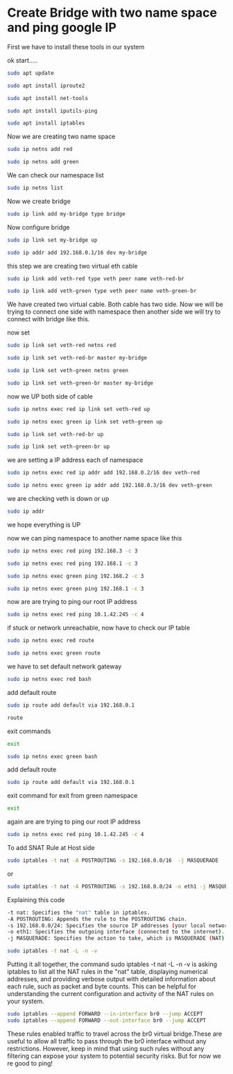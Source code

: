 # Create Bridge with two name space and ping google IP
First we have to install these tools in our system

ok start.....

```sh
sudo apt update
```

```sh
sudo apt install iproute2
```

```sh
sudo apt install net-tools
```

```sh
sudo apt install iputils-ping
```


```sh
sudo apt install iptables
```


Now we are creating two name space

```sh
sudo ip netns add red
```

```sh
sudo ip netns add green
```

We can check our namespace list

```sh
sudo ip netns list
```

Now we create bridge

```sh
sudo ip link add my-bridge type bridge
```

Now configure bridge
```sh
sudo ip link set my-bridge up
```

```sh
sudo ip addr add 192.168.0.1/16 dev my-bridge
```


this step we are creating two virtual eth cable

```sh
sudo ip link add veth-red type veth peer name veth-red-br

```

```sh
sudo ip link add veth-green type veth peer name veth-green-br
```

We have created two virtual cable. Both cable has two side. Now we will be trying to connect one side with namespace
then another side we will try to connect with bridge like this.

now set
```sh
sudo ip link set veth-red netns red
```

```sh
sudo ip link set veth-red-br master my-bridge
```

```sh
sudo ip link set veth-green netns green
```

```sh
sudo ip link set veth-green-br master my-bridge
```

now we UP both side of cable

```sh
sudo ip netns exec red ip link set veth-red up
```

```sh
sudo ip netns exec green ip link set veth-green up
```


```sh
sudo ip link set veth-red-br up
```

```sh
sudo ip link set veth-green-br up
```

we are setting a IP address each of namespace

```sh
sudo ip netns exec red ip addr add 192.168.0.2/16 dev veth-red
```

```sh
sudo ip netns exec green ip addr add 192.168.0.3/16 dev veth-green
```

we are checking veth is down or up

```sh
sudo ip addr
```
we hope everything is UP

now we can ping namespace to another name space like this 

```sh
sudo ip netns exec red ping 192.168.3 -c 3
```

```sh
sudo ip netns exec red ping 192.168.1 -c 3
```

```sh
sudo ip netns exec green ping 192.168.2 -c 3
```


```sh
sudo ip netns exec green ping 192.168.1 -c 3
```

now are are trying to ping our root IP address

```sh
sudo ip netns exec red ping 10.1.42.245 -c 4
```

if stuck or network unreachable, now have to check our IP table

```sh
sudo ip netns exec red route
```

```sh
sudo ip netns exec green route
```

we have to set default network gateway

```sh
sudo ip netns exec red bash
```

add default route

```sh
sudo ip route add default via 192.168.0.1
```


```sh
route
```


exit commands
```sh
exit
```

```sh
sudo ip netns exec green bash
```


add default route
```sh
sudo ip route add default via 192.168.0.1
```
exit command for exit from green namespace
```sh
exit
```


again are are trying to ping our root IP address

```sh
sudo ip netns exec red ping 10.1.42.245 -c 4
```


To add SNAT Rule at Host side

```sh
sudo iptables -t nat -A POSTROUTING -s 192.168.0.0/16  -j MASQUERADE
```

or 

```sh
sudo iptables -t nat -A POSTROUTING -s 192.168.0.0/24 -o eth1 -j MASQUERADE
```
Explaining this code

```sh
-t nat: Specifies the "nat" table in iptables.
-A POSTROUTING: Appends the rule to the POSTROUTING chain.
-s 192.168.0.0/24: Specifies the source IP addresses (your local network).
-o eth1: Specifies the outgoing interface (connected to the internet).
-j MASQUERADE: Specifies the action to take, which is MASQUERADE (NAT).
```


```sh
sudo iptables -t nat -L -n -v
```
Putting it all together, the command sudo iptables -t nat -L -n -v is asking iptables to list all the NAT rules in the "nat" table, displaying numerical addresses, and providing verbose output with detailed information about each rule, such as packet and byte counts. This can be helpful for understanding the current configuration and activity of the NAT rules on your system.



```sh
sudo iptables --append FORWARD --in-interface br0 --jump ACCEPT
sudo iptables --append FORWARD --out-interface br0 --jump ACCEPT
```

These rules enabled traffic to travel across the br0 virtual bridge.These are useful to allow all traffic to pass through the br0 interface without any restrictions. However, keep in mind that using such rules without any filtering can expose your system to potential security risks. But for now we re good to ping!



